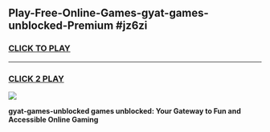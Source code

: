
## Play-Free-Online-Games-gyat-games-unblocked-Premium #jz6zi
<h3>
<a href="https://premium.freeplayer.one?title=gyat-games-unblocked&ref=8M">CLICK TO PLAY</a></h3>
<hr>

<h3>
<a href="https://premium.freeplayer.one?title=gyat-games-unblocked&ref=8M">CLICK 2 PLAY</a>
  
</h3>

<a href="https://premium.freeplayer.one?title=gyat-games-unblocked&ref=8M"><img src="https://clearcache.store/games.png"></a>


**gyat-games-unblocked games unblocked: Your Gateway to Fun and Accessible Online Gaming**
